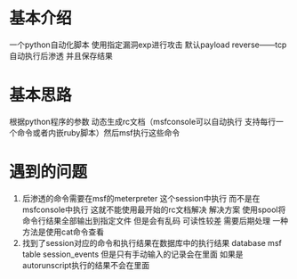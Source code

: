 
# 基本介绍

一个python自动化脚本 使用指定漏洞exp进行攻击 默认payload reverse——tcp 自动执行后渗透 并且保存结果

# 基本思路

根据python程序的参数 动态生成rc文档（msfconsole可以自动执行 支持每行一个命令或者内嵌ruby脚本）然后msf执行这些命令

# 遇到的问题

1. 后渗透的命令需要在msf的meterpreter 这个session中执行 而不是在msfconsole中执行 这就不能使用最开始的rc文档解决 解决方案 使用spool将命令行结果全部输出到指定文件 但是会有乱码 可读性较差 需要后期处理 一种方法是使用cat命令查看
2. 找到了session对应的命令和执行结果在数据库中的执行结果 database msf table session_events 但是只有手动输入的记录会在里面 如果是autorunscript执行的结果不会在里面

